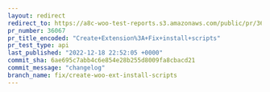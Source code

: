 ```yaml
---
layout: redirect
redirect_to: https://a8c-woo-test-reports.s3.amazonaws.com/public/pr/36067/api/index.html
pr_number: 36067
pr_title_encoded: "Create+Extension%3A+Fix+install+scripts"
pr_test_type: api
last_published: "2022-12-18 22:52:05 +0000"
commit_sha: 6ae695c7abb4c6e854e28b255d8009fa8cbacd21
commit_message: "changelog"
branch_name: fix/create-woo-ext-install-scripts
---
```

